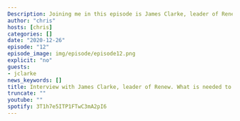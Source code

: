 ```yaml
---
Description: Joining me in this episode is James Clarke, leader of Renew. Renew is a political party formed in the UK in 2017, by a number of then independent candidates who ran in the 2017 general election. Renew UK was founded,  “because a break-up of our two paralysed parties of government can overcome our utterly dysfunctional politics” and was described in 2018 as “a political party trying to reverse Brexit”. However, James Clarke says Renew are a platform that can bring a broader range of experience and knowledge into politics and I ask him whether "centrism" is a legitimate political position or a comfortable place on the sidelines for people who don't really need change.
author: "chris"
hosts: [chris]
categories: []
date: "2020-12-26"
episode: "12"
episode_image: img/episode/episode12.png
explicit: "no"
guests:
- jclarke
news_keywords: []
title: Interview with James Clarke, leader of Renew. What is needed to to fix our dysfunctional political system?
truncate: ""
youtube: ""
spotify: 3T1h7e5ITP1FTwC3mA2pI6
---
```



